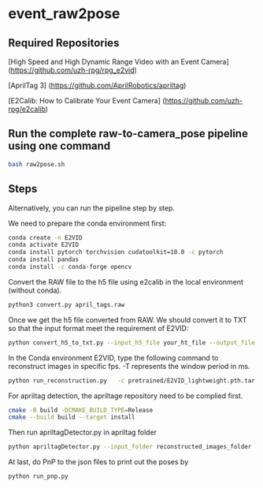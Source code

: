 # event_raw2pose

## Required Repositories



[High Speed and High Dynamic Range Video with an Event Camera] (https://github.com/uzh-rpg/rpg_e2vid)

[AprilTag 3] (https://github.com/AprilRobotics/apriltag)

[E2Calib: How to Calibrate Your Event Camera] (https://github.com/uzh-rpg/e2calib)

## Run the complete raw-to-camera_pose pipeline using one command
```bash
bash raw2pose.sh
```

## Steps
Alternatively, you can run the pipeline step by step. 

We need to prepare the conda environment first:
```bash
conda create -n E2VID
conda activate E2VID
conda install pytorch torchvision cudatoolkit=10.0 -c pytorch
conda install pandas
conda install -c conda-forge opencv
```

Convert the RAW file to the h5 file using e2calib in the local environment (without conda).
```bash
python3 convert.py april_tags.raw
```

Once we get the h5 file converted from RAW. We should convert it to TXT so that the input format meet the requirement of E2VID:
```bash
python convert_h5_to_txt.py --input_h5_file your_ht_file --output_file output_file.txt
```


In the Conda environment E2VID, type the following command to reconstruct images in specific fps. -T represents the window period in ms.  
```bash
python run_reconstruction.py   -c pretrained/E2VID_lightweight.pth.tar   -i input.txt   --auto_hdr --show_events -T 33.33 --output_folder output_folder/reconstruction
```

For apriltag detection, the apriltage repository need to be complied first. 
```bash
cmake -B build -DCMAKE_BUILD_TYPE=Release
cmake --build build --target install
```
Then run apriltagDetector.py in apriltag folder
```bash
python apriltagDetector.py --input_folder reconstructed_images_folder  --output_folder destination_for_results --store_images --store_jsons
```
At last, do PnP to the json files to print out the poses by 
```bash
python run_pnp.py
```

